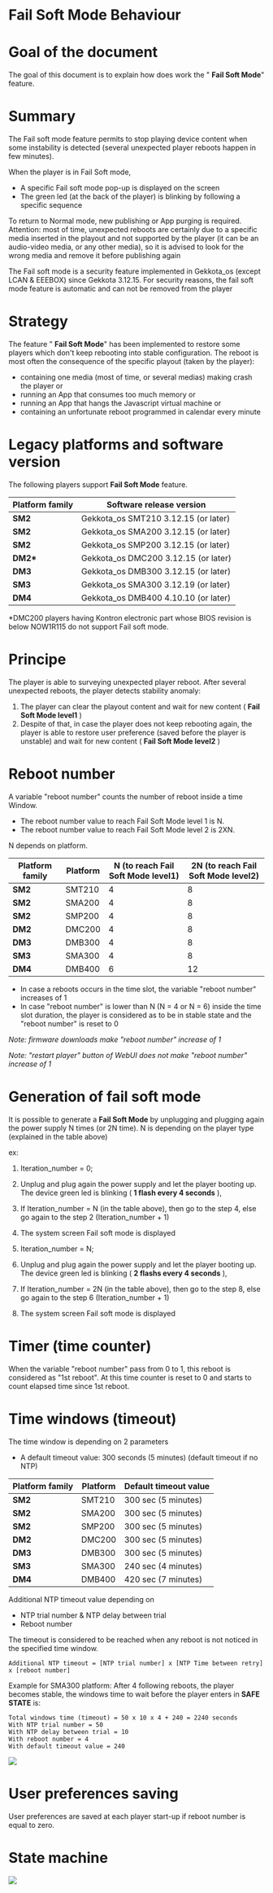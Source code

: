 # **Fail Soft Mode Behaviour**

# Goal of the document

The goal of this document is to explain how does work the &quot; **Fail Soft Mode**&quot; feature.

# Summary
    
The Fail soft mode feature permits to stop playing device content when some instability is detected (several unexpected player reboots happen in few minutes).

When the player is in Fail Soft mode,
- A specific Fail soft mode pop-up is displayed on the screen
- The green led (at the back of the player) is blinking by following a specific sequence

To return to Normal mode, new publishing or App purging is required. Attention: most of time, unexpected reboots are certainly due to a specific media inserted in the playout and not supported by the player (it can be an audio-video media, or any other media), so it is advised to look for the wrong media and remove it before publishing again

The Fail soft mode is a security feature implemented in Gekkota_os (except LCAN & EEEBOX) since Gekkota 3.12.15. For security reasons, the fail soft mode feature is automatic and can not be removed from the player


# Strategy

The feature &quot; **Fail Soft Mode**&quot; has been implemented to restore some players which don&#39;t keep rebooting into stable configuration. The reboot is most often the consequence of the specific playout (taken by the player):

- containing one media (most of time, or several medias) making crash the player or
- running an App that consumes too much memory or
- running an App that hangs the Javascript virtual machine or
- containing an unfortunate reboot programmed in calendar every minute

# Legacy platforms and software version

The following players support **Fail Soft Mode** feature.

| **Platform family** | **Software release version** |
| --- | --- |
| **SM2** | Gekkota\_os SMT210 3.12.15 (or later) |
| **SM2** | Gekkota\_os SMA200 3.12.15 (or later) |
| **SM2** | Gekkota\_os SMP200 3.12.15 (or later) |
| **DM2\*** | Gekkota\_os DMC200 3.12.15 (or later) |
| **DM3** | Gekkota\_os DMB300 3.12.15 (or later) |
| **SM3** | Gekkota\_os SMA300 3.12.19 (or later) |
| **DM4** | Gekkota\_os DMB400 4.10.10 (or later) |

\*DMC200 players having Kontron electronic part whose BIOS revision is below NOW1R115 do not support Fail soft mode.

# Principe

The player is able to surveying unexpected player reboot. After several unexpected reboots, the player detects stability anomaly:

1. The player can clear the playout content and wait for new content ( **Fail Soft Mode level1** )
2. Despite of that, in case the player does not keep rebooting again, the player is able to restore user preference (saved before the player is unstable) and wait for new content ( **Fail Soft Mode level2** )

# Reboot number

A variable &quot;reboot number&quot; counts the number of reboot inside a time Window.

- The reboot number value to reach Fail Soft Mode level 1 is N.
- The reboot number value to reach Fail Soft Mode level 2 is 2XN.

N depends on platform.

| **Platform family** | **Platform** | **N (to reach Fail Soft Mode level1)** | **2N (to reach Fail Soft Mode level2)** |
| --- | --- | --- | --- |
| **SM2** | SMT210 | 4 | 8 |
| **SM2** | SMA200 | 4 | 8 |
| **SM2** | SMP200 | 4 | 8 |
| **DM2** | DMC200 | 4 | 8 |
| **DM3** | DMB300 | 4 | 8 |
| **SM3** | SMA300 | 4 | 8 |
| **DM4** | DMB400 | 6 | 12 |

- In case a reboots occurs in the time slot, the variable &quot;reboot number&quot; increases of 1
- In case &quot;reboot number&quot; is lower than N (N = 4 or N = 6) inside the time slot duration, the player is considered as to be in stable state and the &quot;reboot number&quot; is reset to 0

_Note: firmware downloads make &quot;reboot number&quot; increase of 1_

_Note: &quot;restart player&quot; button of WebUI does not make &quot;reboot number&quot; increase of 1_

# Generation of fail soft mode

It is possible to generate a **Fail Soft Mode** by unplugging and plugging again the power supply N times (or 2N time). N is depending on the player type (explained in the table above)

ex:
1. Iteration\_number = 0;
2. Unplug and plug again the power supply and let the player booting up. The device green led is blinking ( **1 flash every 4 seconds** ),
3. If Iteration\_number = N (in the table above), then go to the step 4, else go again to the step 2 (Iteration\_number + 1)
4. The system screen Fail soft mode is displayed

5. Iteration\_number = N;
6. Unplug and plug again the power supply and let the player booting up. The device green led is blinking ( **2 flashs every 4 seconds** ),
7. If Iteration\_number = 2N (in the table above), then go to the step 8, else go again to the step 6 (Iteration\_number + 1)
8. The system screen Fail soft mode is displayed

# Timer (time counter)

When the variable &quot;reboot number&quot; pass from 0 to 1, this reboot is considered as &quot;1st reboot&quot;. At this time counter is reset to 0 and starts to count elapsed time since 1st reboot.

# Time windows (timeout)

The time window is depending on 2 parameters

- A default timeout value: 300 seconds (5 minutes) (default timeout if no NTP)

| **Platform family** | **Platform** | **Default timeout value** |
| --- | --- | --- |
| **SM2** | SMT210 | 300 sec (5 minutes) |
| **SM2** | SMA200 | 300 sec (5 minutes) |
| **SM2** | SMP200 | 300 sec (5 minutes) |
| **DM2** | DMC200 | 300 sec (5 minutes) |
| **DM3** | DMB300 | 300 sec (5 minutes) |
| **SM3** | SMA300 | 240 sec (4 minutes) |
| **DM4** | DMB400 | 420 sec (7 minutes) |

Additional NTP timeout value depending on

  - NTP trial number &amp; NTP delay between trial
  - Reboot number

The timeout is considered to be reached when any reboot is not noticed in the specified time window.

    Additional NTP timeout = [NTP trial number] x [NTP Time between retry] x [reboot number]

Example for SMA300 platform: After 4 following reboots, the player becomes stable, the windows time to wait before the player enters in **SAFE STATE** is:

    Total windows time (timeout) = 50 x 10 x 4 + 240 = 2240 seconds
    With NTP trial number = 50
    With NTP delay between trial = 10
    With reboot number = 4
    With default timeout value = 240

![](ntpSettings.png)

# User preferences saving

User preferences are saved at each player start-up if reboot number is equal to zero.

# State machine

![](stateMachine.png)